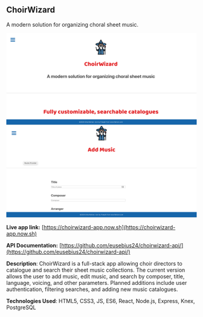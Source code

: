 
## ChoirWizard

A modern solution for organizing choral sheet music.  

![ChoirWizard landing page](https://github.com/eusebius24/choirwizard-app/blob/master/public/choirwizard%20landing%20page.png)
![ChoirWizard Add Music Page](https://github.com/eusebius24/choirwizard-app/blob/master/public/choirwizard%20add%20music%20page.png)

**Live app link:** [https://choirwizard-app.now.sh](https://choirwizard-app.now.sh)

**API Documentation:** [https://github.com/eusebius24/choirwizard-api/](https://github.com/eusebius24/choirwizard-api/)

**Description**: ChoirWizard is a full-stack app allowing choir directors to catalogue and search their sheet music collections.  The current version allows the user to add music, edit music, and search by composer, title, language, voicing, and other parameters.  Planned additions include user authentication, filtering searches, and adding new music catalogues.

**Technologies Used**: HTML5, CSS3, JS, ES6, React, Node.js, Express, Knex, PostgreSQL



